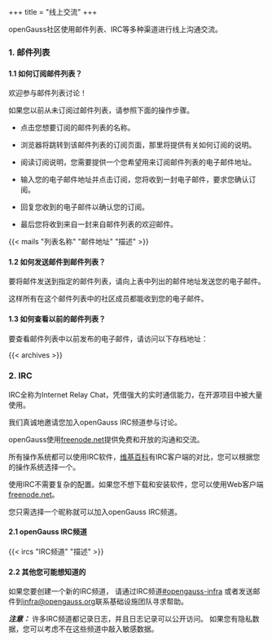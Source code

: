 +++
title = "线上交流"
+++

openGauss社区使用邮件列表、IRC等多种渠道进行线上沟通交流。

### 1. 邮件列表

#### 1.1 如何订阅邮件列表？

欢迎参与邮件列表讨论！

如果您以前从未订阅过邮件列表，请参照下面的操作步骤。

* 点击您想要订阅的邮件列表的名称。

* 浏览器将跳转到该邮件列表的订阅页面，那里将提供有关如何订阅的说明。

* 阅读订阅说明，您需要提供一个您希望用来订阅邮件列表的电子邮件地址。

* 输入您的电子邮件地址并点击订阅，您将收到一封电子邮件，要求您确认订阅。

* 回复您收到的电子邮件以确认您的订阅。

* 最后您将收到来自一封来自邮件列表的欢迎邮件。

{{< mails "列表名称" "邮件地址" "描述" >}}

#### 1.2 如何发送邮件到邮件列表？

要将邮件发送到指定的邮件列表，请向上表中列出的邮件地址发送您的电子邮件。

这样所有在这个邮件列表中的社区成员都能收到您的电子邮件。

#### 1.3 如何查看以前的邮件列表？

要查看邮件列表中以前发布的电子邮件，请访问以下存档地址：

{{< archives >}}

### 2. IRC


IRC全称为Internet Relay Chat，凭借强大的实时通信能力，在开源项目中被大量使用。

我们真诚地邀请您加入openGauss IRC频道参与讨论。

openGauss使用[freenode.net](https://freenode.net/)提供免费和开放的沟通和交流。

所有操作系统都可以使用IRC软件，[维基百科](https://zh.wikipedia.org/wiki/IRC)有IRC客户端的对比，您可以根据您的操作系统选择一个。

使用IRC不需要复杂的配置。如果您不想下载和安装软件，您可以使用Web客户端[freenode.net](https://freenode.net/)。

您只需选择一个昵称就可以加入openGauss IRC频道。

#### 2.1 openGauss IRC频道

{{< ircs "IRC频道" "描述" >}}

#### 2.2 其他您可能想知道的

如果您要创建一个新的IRC频道，
请通过IRC频道[#opengauss-infra](https://webchat.freenode.net/#opengauss-infra)
或者发送邮件到<infra@opengauss.org>联系基础设施团队寻求帮助。

***注意：*** 许多IRC频道都记录日志，并且日志记录可以公开访问。
如果您有隐私数据，您可以考虑不在这些频道中敲入敏感数据。